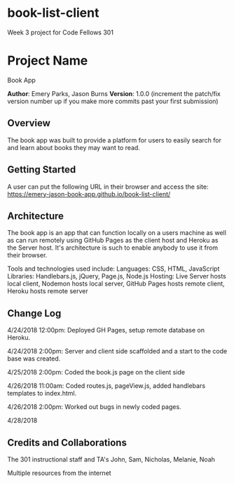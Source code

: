 # book-list-client
Week 3 project for Code Fellows 301

# Project Name
Book App

**Author**: Emery Parks, Jason Burns
**Version**: 1.0.0 (increment the patch/fix version number up if you make more commits past your first submission)

## Overview
The book app was built to provide a platform for users to easily search for and learn about books they may want to read. 

## Getting Started
A user can put the following URL in their browser and access the site: https://emery-jason-book-app.github.io/book-list-client/ 

## Architecture

The book app is an app that can function locally on a users machine as well as can run remotely using GitHub Pages as the client host and Heroku as the Server host. It's architecture is such to enable anybody to use it from their browser.

Tools and technologies used include: 
Languages: CSS, HTML, JavaScript
Libraries: Handlebars.js, jQuery, Page.js, Node.js
Hosting: Live Server hosts local client, Nodemon hosts local server, GitHub Pages hosts remote client, Heroku hosts remote server

## Change Log

4/24/2018 12:00pm: Deployed GH Pages, setup remote database on Heroku. 

4/24/2018 2:00pm: Server and client side scaffolded and a start to the code base was created. 

4/25/2018 2:00pm: Coded the book.js page on the client side

4/26/2018 11:00am: Coded routes.js, pageView.js, added handlebars templates to index.html. 

4/26/2018 2:00pm: Worked out bugs in newly coded pages.
 
4/28/2018 

## Credits and Collaborations
The 301 instructional staff and TA's John, Sam, Nicholas, Melanie, Noah

Multiple resources from the internet